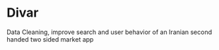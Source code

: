 # Divar
Data Cleaning, improve search and user behavior of an Iranian second handed two sided market app
